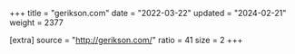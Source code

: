 +++
title = "gerikson.com"
date = "2022-03-22"
updated = "2024-02-21"
weight = 2377

[extra]
source = "http://gerikson.com/"
ratio = 41
size = 2
+++
